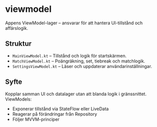 # viewmodel

Appens ViewModel-lager – ansvarar för att hantera UI-tillstånd och affärslogik.

## Struktur

- `MainViewModel.kt` – Tillstånd och logik för startskärmen.
- `MatchViewModel.kt` – Poängräkning, set, tiebreak och matchlogik.
- `SettingsViewModel.kt` – Läser och uppdaterar användarinställningar.

## Syfte

Kopplar samman UI och datalager utan att blanda logik i gränssnittet. ViewModels:

- Exponerar tillstånd via StateFlow eller LiveData
- Reagerar på förändringar från Repository
- Följer MVVM-principer
